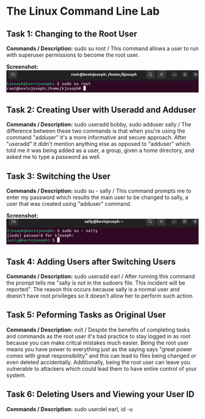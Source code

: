 # The Linux Command Line Lab

## Task 1: Changing to the Root User

**Commands / Description:**
sudo su root / This command allows a user to run with superuser permissions to become the root user. 

**Screenshot:**
![Task 1](../images/task1.png)

## Task 2: Creating User with Useradd and Adduser

**Commands / Description:**
sudo useradd bobby, sudo adduser sally / The difference between these two commands is that when you're using the command "adduser" it's a more informative and secure approach. After "useradd" it didn't mention anything else as opposed to "adduser" which told me it was being added as a user, a group, given a home directory, and asked me to type a password as well.

## Task 3: Switching the User

**Commands / Description:**
sudo su - sally / This command prompts me to enter my password which results the main user to be changed to sally, a user that was created using "adduser" command.

**Screenshot:**
![Task 3](../images/task3.png)

## Task 4: Adding Users after Switching Users

**Commands / Description:**
sudo useradd earl / After running this command the prompt tells me "sally is not in the sudoers file. This incident will be reported". The reason this occurs because sally is a normal user and doesn't have root privileges so it doesn't allow her to perform such action.

## Task 5: Peforming Tasks as Original User

**Commands / Description:**
exit / Despite the benefits of completing tasks and commands as the root user it's bad practice to stay logged in as root because you can make critcal mistakes much easier. Being the root user means you have power to everything just as the saying says "great power comes with great responsibility" and this can lead to files being changed or even deleted accidentally. Additionally, being the root user can leave you vulnerable to attackers which could lead them to have entire control of your system.

## Task 6: Deleting Users and Viewing your User ID

**Commands / Description:**
sudo userdel earl, id -u 
